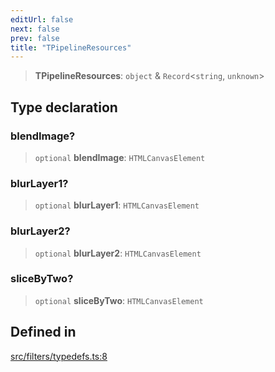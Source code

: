 ```yaml
---
editUrl: false
next: false
prev: false
title: "TPipelineResources"
---
```


> **TPipelineResources**: `object` & `Record`\<`string`, `unknown`\>

## Type declaration

### blendImage?

> `optional` **blendImage**: `HTMLCanvasElement`

### blurLayer1?

> `optional` **blurLayer1**: `HTMLCanvasElement`

### blurLayer2?

> `optional` **blurLayer2**: `HTMLCanvasElement`

### sliceByTwo?

> `optional` **sliceByTwo**: `HTMLCanvasElement`

## Defined in

[src/filters/typedefs.ts:8](https://github.com/fabricjs/fabric.js/blob/a0b4adf41e0a1fd81824114cedd4c32bfb8cac25/src/filters/typedefs.ts#L8)
